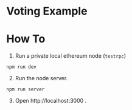 # Voting Example 

# How To

1. Run a private local ethereum node (`testrpc`)

```
npm run dev
```

2. Run the node server.

```
npm run server
```

3. Open http://localhost:3000 .
